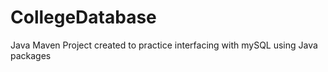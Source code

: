 # CollegeDatabase
Java Maven Project created to practice interfacing with mySQL using Java packages

